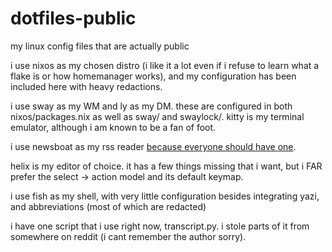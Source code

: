 # dotfiles-public
my linux config files that are actually public

i use nixos as my chosen distro (i like it a lot even if i refuse to learn what a flake is or how homemanager works), and my configuration has been included here with heavy redactions.

i use sway as my WM and ly as my DM. these are configured in both nixos/packages.nix as well as sway/ and swaylock/. kitty is my terminal emulator, although i am known to be a fan of foot.

i use newsboat as my rss reader [because everyone should have one](https://roseis.gay/blog/rss).

helix is my editor of choice. it has a few things missing that i want, but i FAR prefer the select -> action model and its default keymap.

i use fish as my shell, with very little configuration besides integrating yazi, and abbreviations (most of which are redacted)

i have one script that i use right now, transcript.py. i stole parts of it from somewhere on reddit (i cant remember the author sorry).
